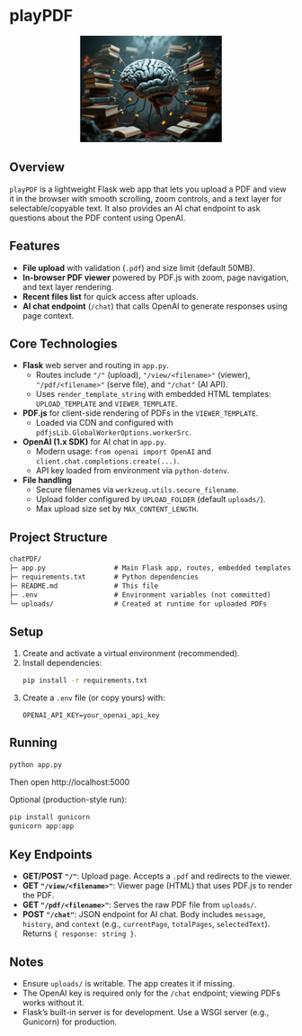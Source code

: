 # playPDF
<div align="center">
  <img src="assets/qwen-image_generate-a-image-about-a-big-brain.png" width="50%">
</div>

## Overview
`playPDF` is a lightweight Flask web app that lets you upload a PDF and view it in the browser with smooth scrolling, zoom controls, and a text layer for selectable/copyable text. It also provides an AI chat endpoint to ask questions about the PDF content using OpenAI.

## Features
- **File upload** with validation (`.pdf`) and size limit (default 50MB).
- **In-browser PDF viewer** powered by PDF.js with zoom, page navigation, and text layer rendering.
- **Recent files list** for quick access after uploads.
- **AI chat endpoint** (`/chat`) that calls OpenAI to generate responses using page context.

## Core Technologies
- **Flask** web server and routing in `app.py`.
  - Routes include `"/"` (upload), `"/view/<filename>"` (viewer), `"/pdf/<filename>"` (serve file), and `"/chat"` (AI API).
  - Uses `render_template_string` with embedded HTML templates: `UPLOAD_TEMPLATE` and `VIEWER_TEMPLATE`.
- **PDF.js** for client-side rendering of PDFs in the `VIEWER_TEMPLATE`.
  - Loaded via CDN and configured with `pdfjsLib.GlobalWorkerOptions.workerSrc`.
- **OpenAI (1.x SDK)** for AI chat in `app.py`.
  - Modern usage: `from openai import OpenAI` and `client.chat.completions.create(...)`.
  - API key loaded from environment via `python-dotenv`.
- **File handling**
  - Secure filenames via `werkzeug.utils.secure_filename`.
  - Upload folder configured by `UPLOAD_FOLDER` (default `uploads/`).
  - Max upload size set by `MAX_CONTENT_LENGTH`.

## Project Structure
```
chatPDF/
├─ app.py                 # Main Flask app, routes, embedded templates
├─ requirements.txt       # Python dependencies
├─ README.md              # This file
├─ .env                   # Environment variables (not committed)
└─ uploads/               # Created at runtime for uploaded PDFs
```

## Setup
1. Create and activate a virtual environment (recommended).
2. Install dependencies:
   ```bash
   pip install -r requirements.txt
   ```
3. Create a `.env` file (or copy yours) with:
   ```env
   OPENAI_API_KEY=your_openai_api_key
   ```

## Running
```bash
python app.py
```
Then open http://localhost:5000

Optional (production-style run):
```bash
pip install gunicorn
gunicorn app:app
```

## Key Endpoints
- **GET/POST `"/"`**: Upload page. Accepts a `.pdf` and redirects to the viewer.
- **GET `"/view/<filename>"`**: Viewer page (HTML) that uses PDF.js to render the PDF.
- **GET `"/pdf/<filename>"`**: Serves the raw PDF file from `uploads/`.
- **POST `"/chat"`**: JSON endpoint for AI chat. Body includes `message`, `history`, and `context` (e.g., `currentPage`, `totalPages`, `selectedText`). Returns `{ response: string }`.

## Notes
- Ensure `uploads/` is writable. The app creates it if missing.
- The OpenAI key is required only for the `/chat` endpoint; viewing PDFs works without it.
- Flask’s built-in server is for development. Use a WSGI server (e.g., Gunicorn) for production.
